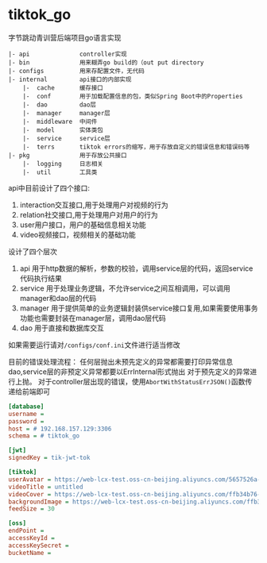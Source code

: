 # tiktok_go
字节跳动青训营后端项目go语言实现

```
|- api              controller实现
|- bin              用来糊弄go build的（out put directory
|- configs          用来存配置文件，无代码
|- internal         api接口的内部实现
    |-  cache       缓存接口
    |-  conf        用于加载配置信息的包，类似Spring Boot中的Properties
    |-  dao         dao层
    |-  manager     manager层
    |-  middleware  中间件
    |-  model       实体类包 
    |-  service     service层
    |-  terrs       tiktok errors的缩写，用于存放自定义的错误信息和错误码等
|- pkg              用于存放公共接口
    |-  logging     日志相关
    |-  util        工具类
```

api中目前设计了四个接口:
1. interaction交互接口,用于处理用户对视频的行为
2. relation社交接口,用于处理用户对用户的行为
3. user用户接口，用户的基础信息相关功能
4. video视频接口，视频相关的基础功能

设计了四个层次
1. api 用于http数据的解析，参数的校验，调用service层的代码，返回service代码执行结果
2. service 用于处理业务逻辑，不允许service之间互相调用，可以调用manager和dao层的代码
3. manager 用于提供简单的业务逻辑封装供service接口复用,如果需要使用事务功能也需要封装在manager层，调用dao层代码
4. dao 用于直接和数据库交互

如果需要运行请对`/configs/conf.ini`文件进行适当修改

目前的错误处理流程：
任何层抛出未预先定义的异常都需要打印异常信息
dao,service层的非预定义异常都要以ErrInternal形式抛出
对于预先定义的异常进行上抛。
对于controller层出现的错误，使用`AbortWithStatusErrJSON()`函数传递给前端即可

```ini
[database]
username = 
password = 
host = # 192.168.157.129:3306
schema = # tiktok_go

[jwt]
signedKey = tik-jwt-tok

[tiktok]
userAvatar = https://web-lcx-test.oss-cn-beijing.aliyuncs.com/5657526a-4e91-4b36-9633-fe3f30f2e281.jpg
videoTitle = untitled
videoCover = https://web-lcx-test.oss-cn-beijing.aliyuncs.com/ffb34b76-a294-4135-80a3-ad189cc61432.jpg
backgroundImage = https://web-lcx-test.oss-cn-beijing.aliyuncs.com/ffb34b76-a294-4135-80a3-ad189cc61432.jpg
feedSize = 30

[oss]
endPoint = 
accessKeyId =
accessKeySecret = 
bucketName = 


```